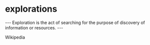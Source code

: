 # explorations

--- Exploration is the act of searching for the purpose of discovery of information or resources. ---

Wikipedia

